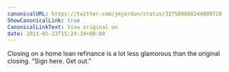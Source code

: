 ```yaml
---
canonicalURL: https://twitter.com/jmjordan/status/337589880244809728
ShowCanonicalLink: true
CanonicalLinkText: View original on
date: 2013-05-23T15:24:34+00:00
---
```

Closing on a home loan refinance is a lot less glamorous than the original closing. "Sign here. Get out."